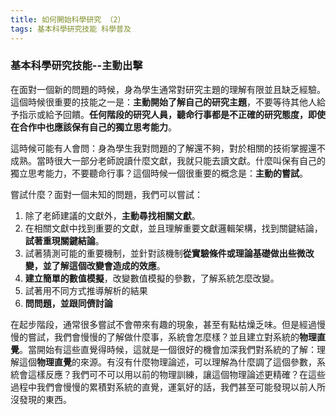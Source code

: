```yaml
---
title: 如何開始科學研究 （2）
tags: 基本科學研究技能 科學普及
---
```


### 基本科學研究技能--主動出擊

在面對一個新的問題的時候，身為學生通常對研究主題的理解有限並且缺乏經驗。這個時候很重要的技能之一是：**主動開始了解自己的研究主題**，不要等待其他人給予指示或給予回饋。**任何階段的研究人員，聽命行事都是不正確的研究態度，即使在合作中也應該保有自己的獨立思考能力**。

這時候可能有人會問：身為學生我對問題的了解還不夠，對於相關的技術掌握還不成熟。當時很大一部分老師說讀什麼文獻，我就只能去讀文獻。什麼叫保有自己的獨立思考能力，不要聽命行事？這個時候一個很重要的概念是：**主動的嘗試**。

嘗試什麼？面對一個未知的問題，我們可以嘗試：

1. 除了老師建議的文獻外，**主動尋找相關文獻**。
2. 在相關文獻中找到重要的文獻，並且理解重要文獻邏輯架構，找到關鍵結論，**試著重現關鍵結論**。
3. 試著猜測可能的重要機制，並針對該機制**從實驗條件或理論基礎做出些微改變，並了解這個改變會造成的效應**。
4. **建立簡單的數值模擬**，改變數值模擬的參數，了解系統怎麼改變。
5. 試著用不同方式推導解析的結果
6. **問問題，並跟同儕討論**

在起步階段，通常很多嘗試不會帶來有趣的現象，甚至有點枯燥乏味。但是經過慢慢的嘗試，我們會慢慢的了解做什麼事，系統會怎麼樣？並且建立對系統的**物理直覺**。當開始有這些直覺得時候，這就是一個很好的機會加深我們對系統的了解：理解這個**物理直覺**的來源。有沒有什麼物理論述，可以理解為什麼調了這個參數，系統會這樣反應？我們可不可以用以前的物理訓練，讓這個物理論述更精確？在這些過程中我們會慢慢的累積對系統的直覺，運氣好的話，我們甚至可能發現以前人所沒發現的東西。

